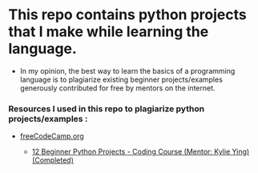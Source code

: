 # This repo contains python projects that I make while learning the language.

- In my opinion, the best way to learn the basics of a programming language is to plagiarize existing beginner projects/examples generously contributed for free by mentors on the internet.

### Resources I used in this repo to plagiarize python projects/examples :
<ul>
  <li><a href="https://www.freecodecamp.org/">freeCodeCamp.org</a></li>
    <ul>
      <li><a href="https://youtu.be/8ext9G7xspg">12 Beginner Python Projects - Coding Course </a><a href="https://www.youtube.com/ycubed">(Mentor: Kylie Ying)</a> <a href="https://github.com/KevinKhachariya/Python-Projects/tree/main/freecodecamp%20beginner%20projects%203hr%20Kylie%20Ying">(Completed)</a></li> 
    </ul>
</ul>
